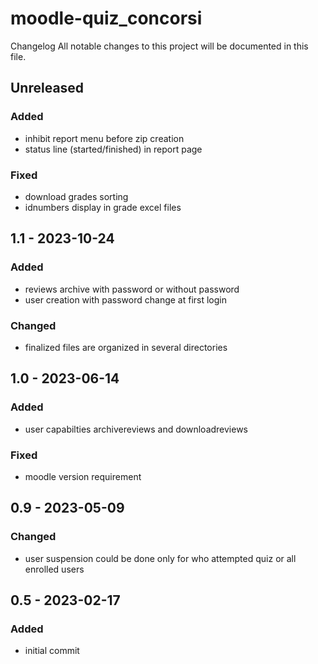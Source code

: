 moodle-quiz_concorsi
=========================

Changelog
All notable changes to this project will be documented in this file.

## Unreleased
### Added
- inhibit report menu before zip creation
- status line (started/finished) in report page

### Fixed
- download grades sorting
- idnumbers display in grade excel files

## 1.1 - 2023-10-24
### Added
- reviews archive with password or without password
- user creation with password change at first login

### Changed
- finalized files are organized in several directories

## 1.0 - 2023-06-14
### Added
- user capabilties archivereviews and downloadreviews

### Fixed
- moodle version requirement

## 0.9 - 2023-05-09
### Changed
- user suspension could be done only for who attempted quiz or all enrolled users

## 0.5 - 2023-02-17
### Added
- initial commit
